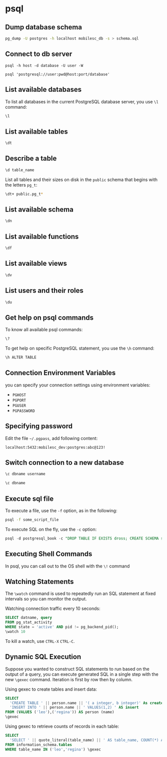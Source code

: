 # psql

## Dump database schema

```bash
pg_dump -U postgres -h localhost mobilesc_db -s > schema.sql
```

## Connect to db server

```shell
psql -h host -d database -U user -W

psql 'postgresql://user:pwd@host:port/database'
```

## List available databases

To list all databases in the current PostgreSQL database server, you use `\l` command:

```sh
\l
```

## List available tables

```sh
\dt
```

## Describe a table

```sh
\d table_name
```

List all tables and their sizes on disk in the `public` schema that begins with the letters `pg_t`:

```sh
\dt+ public.pg_t*
```

## List available schema

```sh
\dn
```

## List available functions

```sh
\df
```

## List available views

```sh
\dv
```

## List users and their roles

```sh
\du
```

## Get help on psql commands

To know all available psql commands:

```sh
\?
```

To get help on specific PostgreSQL statement, you use the `\h` command:

```sh
\h ALTER TABLE
```

## Connection Environment Variables

you can specify your connection settings using environment variables:

- `PGHOST`
- `PGPORT`
- `PGUSER`
- `PGPASSWORD`


## Specifying password

Edit the file `~/.pgpass`, add following content:

```
localhost:5432:mobilesc_dev:postgres:abc@123!
```

## Switch connection to a new database

```sh
\c dbname username

\c dbname
```

## Execute sql file

To execute a file, use the `-f` option, as in the following:

```sh
psql -f some_script_file
```

To execute SQL on the fly, use the `-c` option:

```sql
psql -d postgresql_book -c "DROP TABLE IF EXISTS dross; CREATE SCHEMA staging;"
```

## Executing Shell Commands

In psql, you can call out to the OS shell with the `\!` command


## Watching Statements

The `\watch` command is used to repeatedly run an SQL statement at fixed intervals so you can monitor the output.

Watching connection traffic every 10 seconds:

```sql
SELECT datname, query
FROM pg_stat_activity
WHERE state = 'active' AND pid != pg_backend_pid();
\watch 10
```

To kill a watch, use `CTRL-X` `CTRL-C`.

## Dynamic SQL Execution

Suppose you wanted to construct SQL statements to run based on the output of a query, you can execute generated SQL in a single step with the new `\gexec` command. Iteration is first by row then by column.

Using gexec to create tables and insert data:

```sql
SELECT
  'CREATE TABLE ' || person.name || '( a integer, b integer)' As create,
  'INSERT INTO ' || person.name || ' VALUES(1,2) ' AS insert
FROM (VALUES ('leo'),('regina')) AS person (name) 
\gexec
```

Using gexec to retrieve counts of records in each table:

```sql
SELECT 
  'SELECT ' || quote_literal(table_name) || ' AS table_name, COUNT(*) As count FROM ' || quote_ident(table_name) AS cnt_q
FROM information_schema.tables
WHERE table_name IN ('leo','regina') \gexec
```
